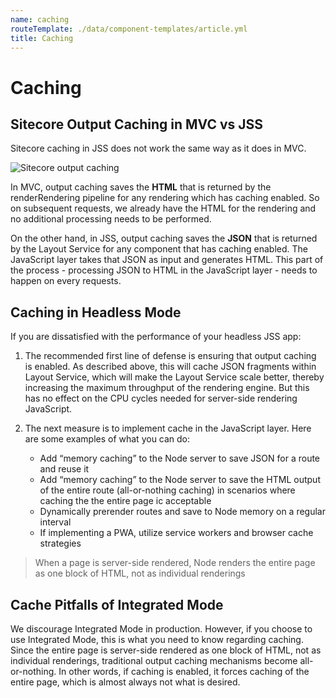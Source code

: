 ```yaml
---
name: caching
routeTemplate: ./data/component-templates/article.yml
title: Caching
---
```


# Caching

## Sitecore Output Caching in MVC vs JSS
Sitecore caching in JSS does not work the same way as it does in MVC.

![Sitecore output caching](/assets/img/sitecore-output-caching.png)

In MVC, output caching saves the **HTML** that is returned by the renderRendering pipeline for any rendering which has caching enabled. So on subsequent requests, we already have the HTML for the rendering and no additional processing needs to be performed.

On the other hand, in JSS, output caching saves the **JSON** that is returned by the Layout Service for any component that has caching enabled. The JavaScript layer takes that JSON as input and generates HTML. This part of the process - processing JSON to HTML in the JavaScript layer - needs to happen on every requests.

## Caching in Headless Mode
If you are dissatisfied with the performance of your headless JSS app:

1. The recommended first line of defense is ensuring that output caching is enabled. As described above, this will cache JSON fragments within Layout Service, which will make the Layout Service scale better, thereby increasing the maximum throughput of the rendering engine. But this has no effect on the CPU cycles needed for server-side rendering JavaScript.

2. The next measure is to implement cache in the JavaScript layer. Here are some examples of what you can do:
    - Add “memory caching” to the Node server to save JSON for a route and reuse it
    - Add “memory caching” to the Node server to save the HTML output of the entire route (all-or-nothing caching) in scenarios where caching the the entire page ic acceptable
    - Dynamically prerender routes and save to Node memory on a regular interval
    - If implementing a PWA, utilize service workers and browser cache strategies

> When a page is server-side rendered, Node renders the entire page as one block of HTML, not as individual renderings

## Cache Pitfalls of Integrated Mode
We discourage Integrated Mode in production. However, if you choose to use Integrated Mode, this is what you need to know regarding caching. Since the entire page is server-side rendered as one block of HTML, not as individual renderings, traditional output caching mechanisms become all-or-nothing. In other words, if caching is enabled, it forces caching of the entire page, which is almost always not what is desired.
